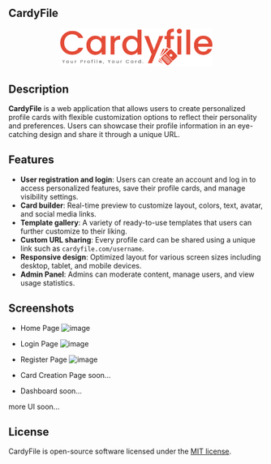 ## CardyFile
<p align="center">
<img src="public/assets/images/logo.png" alt="Logo" width="300px">
</p> 

## Description

**CardyFile** is a web application that allows users to create personalized profile cards with flexible customization options to reflect their personality and preferences. Users can showcase their profile information in an eye-catching design and share it through a unique URL.

## Features

- **User registration and login**: Users can create an account and log in to access personalized features, save their profile cards, and manage visibility settings.
- **Card builder**: Real-time preview to customize layout, colors, text, avatar, and social media links.
- **Template gallery**: A variety of ready-to-use templates that users can further customize to their liking.
- **Custom URL sharing**: Every profile card can be shared using a unique link such as `cardyfile.com/username`.
- **Responsive design**: Optimized layout for various screen sizes including desktop, tablet, and mobile devices.
- **Admin Panel**: Admins can moderate content, manage users, and view usage statistics.

## Screenshots

- Home Page
  ![image](https://github.com/user-attachments/assets/ee2a394d-01a0-417f-b498-24fbbe211cbd)

- Login Page
  ![image](https://github.com/user-attachments/assets/c5583942-c193-41ee-94b5-e9bc3d29f961)

- Register Page
  ![image](https://github.com/user-attachments/assets/fc09d3ce-3e16-4cd8-9e94-65890ca509c8)

- Card Creation Page
  soon...

- Dashboard
  soon...
  
more UI soon...

## License
CardyFile is open-source software licensed under the [MIT license](https://opensource.org/licenses/MIT).

